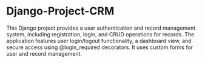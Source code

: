 # Django-Project-CRM
This Django project provides a user authentication and record management system, including registration, login, and CRUD operations for records. The application features user login/logout functionality, a dashboard view, and secure access using @login_required decorators. It uses custom forms for user and record management.
